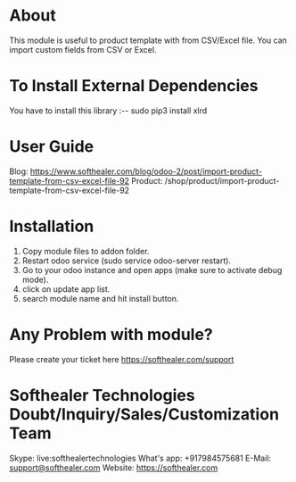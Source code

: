 About
============
This module is useful to product template with from CSV/Excel file. You can import custom fields from CSV or Excel.


To Install External Dependencies
====================================

You have to install this library  :--   sudo pip3 install xlrd


User Guide
============
Blog: https://www.softhealer.com/blog/odoo-2/post/import-product-template-from-csv-excel-file-92
Product: /shop/product/import-product-template-from-csv-excel-file-92

Installation
============
1) Copy module files to addon folder.
2) Restart odoo service (sudo service odoo-server restart).
3) Go to your odoo instance and open apps (make sure to activate debug mode).
4) click on update app list.
5) search module name and hit install button.

Any Problem with module?
=====================================
Please create your ticket here https://softhealer.com/support

Softhealer Technologies Doubt/Inquiry/Sales/Customization Team
=====================================
Skype: live:softhealertechnologies
What's app: +917984575681
E-Mail: support@softhealer.com
Website: https://softhealer.com
